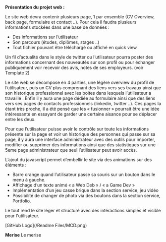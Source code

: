 **Présentation du projet web :**

Le site web devra contenir plusieurs page, 1 par ensemble (CV Overview, back page, formulaire et contact ..).
Pour cela il faudra plusieurs informations stockées dans une base de données :
-	Des informations sur l’utilisateur
-	Son parcours (études, diplômes, stages ..)
-	Tout fichier pouvant être téléchargé ou affiché en quick view

Un fil d’actualité dans le style de twitter ou l’utilisateur pourra poster des informations concernant des nouveautés sur son profil ou pour échanger publiquement voir recevoir des avis, notes de ses employeurs. (voir Template 2)

Le site web se décompose en 4 parties, une légère overview du profil de l’utilisateur, puis un CV plus comprenant des liens vers ses travaux ainsi que son historique professionnel avec les boites dans lesquels l’utilisateur a travaillé .
 Enfin il y aura une page dédiée au formulaire ainsi que des liens vers ses pages de contacts professionnels (linkedin, twitter ..).
Ces pages la étant très proche, il a été pensé que les « fusionner » pourrait être une idée intéressante en essayant de garder une certaine aisance pour se déplacer entre les deux. 

Pour que l’utilisateur puisse avoir le contrôle sur toute les informations présente sur la page et voir un historique des personnes qui passe sur sa page, il y aura une interface administrateur avec des outils pour importer, modifier ou supprimer des informations ainsi que des statistiques sur une 5eme page administrateur que seul l’utilisateur peut avoir accès.

L’ajout du javascript permet d’embellir le site via des animations sur des éléments :

- Barre orange quand l’utilisateur passe sa souris sur un bouton dans le menu à gauche.
- Affichage d’un texte animé « a Web Deb » / « a Game Dev »
- Implémentation d’un jeu casse brique dans la section service, jeu vidéo
- Possibilité de changer de photo via des boutons dans la section service, Portfolio.

Le tout rend le site léger et structuré avec des intéractions simples et visible pour l'utilisateur.

[GitHub Logo](/Readme Files/MCD.png)

**Merise**
Le merise
